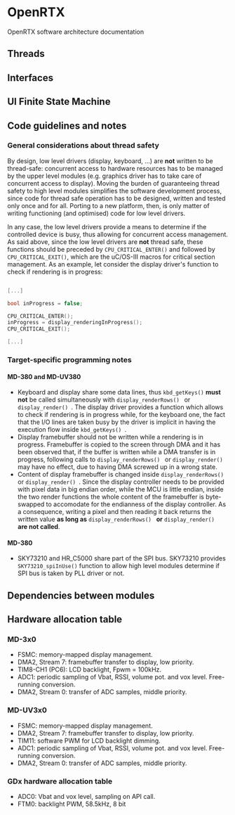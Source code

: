 # OpenRTX

OpenRTX software architecture documentation

## Threads

## Interfaces

## UI Finite State Machine

## Code guidelines and notes
### General considerations about thread safety
By design, low level drivers (display, keyboard, ...) are **not** written to be thread-safe: concurrent access to hardware resources has to be managed by the upper level modules (e.g. graphics driver has to take care of concurrent access to display). Moving the burden of guaranteeing thread safety to high level modules simplifies the software development process, since code for thread safe operation has to be designed, written and tested only once and for all. Porting to a new platform, then, is only matter of writing functioning (and optimised) code for low level drivers.

In any case, the low level drivers provide a means to determine if the controlled device is busy, thus allowing for concurrent access management. As said above, since the low level drivers are **not** thread safe, these functions should be preceded by ```CPU_CRITICAL_ENTER()``` and followed by ```CPU_CRITICAL_EXIT()```, which are the uC/OS-III macros for critical section management. As an example, let consider the display driver's function to check if rendering is in progress:

```C

[...]

bool inProgress = false;

CPU_CRITICAL_ENTER();
inProgress = display_renderingInProgress();
CPU_CRITICAL_EXIT();

[...]

```

### Target-specific programming notes
#### MD-380 and MD-UV380
* Keyboard and display share some data lines, thus ```kbd_getKeys()``` **must not** be called simultaneously with ```display_renderRows() ``` or ```display_render() ```. The display driver provides a function which allows to check if rendering is in progress while, for the keyboard one, the fact that the I/O lines are taken busy by the driver is implicit in having the execution flow inside ```kbd_getKeys() ```.
* Display framebuffer should not be written while a rendering is in progress. Framebuffer is copied to the screen through DMA and it has been observed that, if the buffer is written while a DMA transfer is in progress, following calls to ```display_renderRows() ``` or ```display_render() ``` may have no effect, due to having DMA screwed up in a wrong state.
* Content of display framebuffer is changed inside ```display_renderRows() ``` or ```display_render() ```. Since the display controller needs to be provided with pixel data in big endian order, while the MCU is little endian, inside the two render functions the whole content of the framebuffer is byte-swapped to accomodate for the endianness of the display controller. As a consequence, writing a pixel and then reading it back returns the written value **as long as** ```display_renderRows() ``` **or** ```display_render() ``` **are not called**.

#### MD-380
* SKY73210 and HR_C5000 share part of the SPI bus. SKY73210 provides ```SKY73210_spiInUse()``` function to allow high level modules determine if SPI bus is taken by PLL driver or not.

## Dependencies between modules

## Hardware allocation table
### MD-3x0
* FSMC: memory-mapped display management.
* DMA2, Stream 7: framebuffer transfer to display, low priority.
* TIM8-CH1 (PC6): LCD backlight, Fpwm = 100kHz.
* ADC1: periodic sampling of Vbat, RSSI, volume pot. and vox level. Free-running conversion.
* DMA2, Stream 0: transfer of ADC samples, middle priority.

### MD-UV3x0
* FSMC: memory-mapped display management.
* DMA2, Stream 7: framebuffer transfer to display, low priority.
* TIM11: software PWM for LCD backlight dimming.
* ADC1: periodic sampling of Vbat, RSSI, volume pot. and vox level. Free-running conversion.
* DMA2, Stream 0: transfer of ADC samples, middle priority.

### GDx hardware allocation table
* ADC0: Vbat and vox level, sampling on API call.
* FTM0: backlight PWM, 58.5kHz, 8 bit
